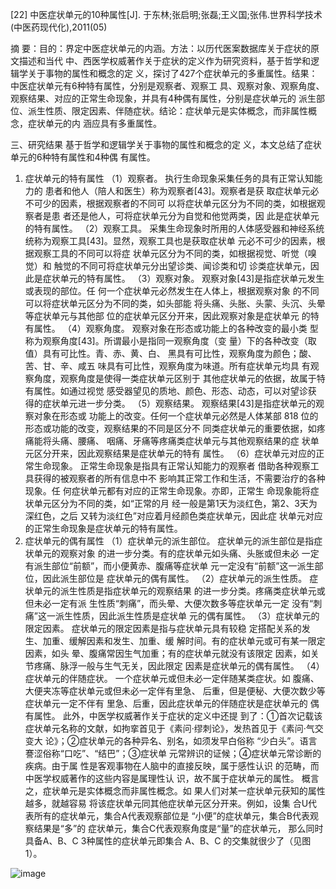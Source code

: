 [22] 中医症状单元的10种属性[J]. 于东林;张启明;张磊;王义国;张伟.世界科学技术(中医药现代化),2011(05)



摘 要：目的：界定中医症状单元的内涵。方法：以历代医案数据库关于症状的原文描述和当代
中、西医学权威著作关于症状的定义作为研究资料，基于哲学和逻辑学关于事物的属性和概念的定
义，探讨了427个症状单元的多重属性。结果：中医症状单元有6种特有属性，分别是观察者、观察工
具、观察对象、观察角度、观察结果、对应的正常生命现象，并具有4种偶有属性，分别是症状单元的
派生部位、派生性质、限定因素、伴随症状。结论：症状单元是实体概念，而非属性概念，症状单元的内
涵应具有多重属性。


三、研究结果
基于哲学和逻辑学关于事物的属性和概念的定
义，本文总结了症状单元的6种特有属性和4种偶
有属性。
1. 症状单元的特有属性
（1）观察者。
执行生命现象采集任务的具有正常认知能力的
患者和他人（陪人和医生）称为观察者[43]。观察者是获
取症状单元必不可少的因素，根据观察者的不同可
以将症状单元区分为不同的类，如根据观察者是患
者还是他人，可将症状单元分为自觉和他觉两类，因
此是症状单元的特有属性。
（2）观察工具。
采集生命现象时所用的人体感受器和神经系统
统称为观察工具[43]。显然，观察工具也是获取症状单
元必不可少的因素，根据观察工具的不同可以将症
状单元区分为不同的类，如根据视觉、听觉（嗅觉）和
触觉的不同可将症状单元分出望诊类、闻诊类和切
诊类症状单元，因此是症状单元的特有属性。
（3）观察对象。
观察对象[43]是指症状单元发生或表现的部位。任
何一个症状单元必然发生在人体上，根据观察对象
的不同可以将症状单元区分为不同的类，如头部能
将头痛、头胀、头蒙、头沉、头晕等症状单元与其他部
位的症状单元区分开来，因此观察对象是症状单元
的特有属性。
（4）观察角度。
观察对象在形态或功能上的各种改变的最小类
型称为观察角度[43]。所谓最小是指同一观察角度（变
量）下的各种改变（取值）具有可比性。青、赤、黄、白、
黑具有可比性，观察角度为颜色；酸、苦、甘、辛、咸五
味具有可比性，观察角度为味道。所有症状单元均具
有观察角度，观察角度是使得一类症状单元区别于
其他症状单元的依据，故属于特有属性。如通过视觉
感受器望见的质地、颜色、形态、动态，可以对望诊获
得的症状单元进一步分类。
（5）观察结果。
观察结果[43]是指症状单元的观察对象在形态或
功能上的改变。任何一个症状单元必然是人体某部
818
位的形态或功能的改变，观察结果的不同是区分不
同类症状单元的重要依据，如疼痛能将头痛、腰痛、
咽痛、牙痛等疼痛类症状单元与其他观察结果的症
状单元区分开来，因此观察结果是症状单元的特有
属性。
（6）症状单元对应的正常生命现象。
正常生命现象是指具有正常认知能力的观察者
借助各种观察工具获得的被观察者的所有信息中不
影响其正常工作和生活，不需要治疗的各种现象。任
何症状单元都有对应的正常生命现象。亦即，正常生
命现象能将症状单元区分为不同的类，如“正常的月
经一般是第1天为淡红色，第2、3天为深红色，之后
又转为淡红色”对应着月经颜色类症状单元，因此症
状单元对应的正常生命现象是症状单元的特有属性。
2. 症状单元的偶有属性
（1）症状单元的派生部位。
症状单元的派生部位是指症状单元的观察对象
的进一步分类。有的症状单元如头痛、头胀或但未必
一定有派生部位“前额”，而小便黄赤、腹痛等症状单
元一定没有“前额”这一派生部位，因此派生部位是
症状单元的偶有属性。
（2）症状单元的派生性质。
症状单元的派生性质是指症状单元的观察结果
的进一步分类。疼痛类症状单元或但未必一定有派
生性质“刺痛”，而头晕、大便次数多等症状单元一定
没有“刺痛”这一派生性质，因此派生性质是症状单
元的偶有属性。
（3）症状单元的限定因素。
症状单元的限定因素是指与症状单元具有较稳
定搭配关系的发生、加重、缓解因素和发生、加重、缓
解时间。有的症状单元或可有某一限定因素，如头
晕、腹痛常因生气加重；有的症状单元就没有该限定
因素，如关节疼痛、脉浮一般与生气无关，因此限定
因素是症状单元的偶有属性。
（4）症状单元的伴随症状。
一个症状单元或但未必一定伴随某类症状。如
腹痛、大便夹冻等症状单元或但未必一定伴有里急、
后重，但是便秘、大便次数少等症状单元一定不伴有
里急、后重，因此症状单元的伴随症状是症状单元的
偶有属性。
此外，中医学权威著作关于症状的定义中还提
到了：①首次记载该症状单元名称的文献，如拘挛首见于《素问·缪刺论》，发热首见于《素问·气交变大
论》；②症状单元的各种异名、别名，如须发早白俗称
“少白头”。语言謇涩俗称“口吃”、“结巴”；③症状单
元常辨识的证候；④症状单元常诊断的疾病。由于属
性是客观事物在人脑中的直接反映，属于感性认识
的范畴，而中医学权威著作的这些内容是属理性认
识，故不属于症状单元的属性。
概言之，症状单元是实体概念而非属性概念。如
果人们对某一症状单元获知的属性越多，就越容易
将该症状单元同其他症状单元区分开来。例如，设集
合U代表所有的症状单元，集合A代表观察部位是
“小便”的症状单元，集合B代表观察结果是“多”的
症状单元，集合C代表观察角度是“量”的症状单元，
那么同时具备A、B、C 3种属性的症状单元即集合
A、B、C 的交集就很少了（见图1）。

![image](https://github.com/user-attachments/assets/f5e35bfd-9a11-408f-93db-7ebb35320270)
